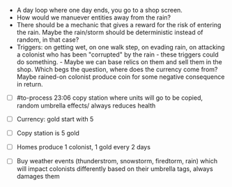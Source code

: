 - A day loop where one day ends, you go to a shop screen.
- How would we manuever entities away from the rain?
- There should be a mechanic that gives a reward for the risk of entering the rain. Maybe the rain/storm should be deterministic instead of random, in that case?
- Triggers: on getting wet, on one walk step, on evading rain, on attacking a colonist who has been "corrupted" by the rain - these triggers could do something. - Maybe we can base relics on them and sell them in the shop. Which begs the question, where does the currency come from? Maybe rained-on colonist produce coin for some negative consequence in return.

- [ ] #to-process 23:06 copy station where units will go to be copied, random umbrella effects/ always reduces health
- [ ] Currency: gold start with 5
- [ ] Copy station is 5 gold
- [ ] Homes produce 1 colonist, 1 gold every 2 days
- [ ] Buy weather events (thunderstrom, snowstorm, firedtorm, rain) which will impact colonists differently based on their umbrella tags, always damages them

